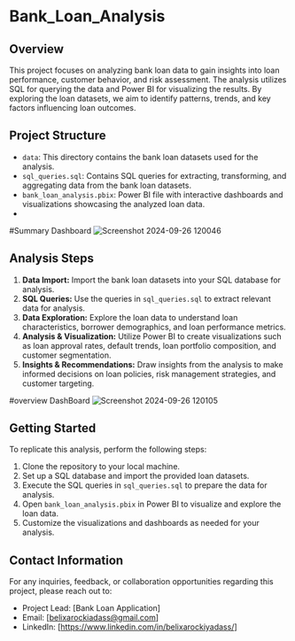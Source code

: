 # Bank_Loan_Analysis

## Overview

This project focuses on analyzing bank loan data to gain insights into loan performance, customer behavior, and risk assessment. The analysis utilizes SQL for querying the data and Power BI for visualizing the results. By exploring the loan datasets, we aim to identify patterns, trends, and key factors influencing loan outcomes.

## Project Structure

- `data`: This directory contains the bank loan datasets used for the analysis.
- `sql_queries.sql`: Contains SQL queries for extracting, transforming, and aggregating data from the bank loan datasets.
- `bank_loan_analysis.pbix`: Power BI file with interactive dashboards and visualizations showcasing the analyzed loan data.
- 
#Summary Dashboard
![Screenshot 2024-09-26 120046](https://github.com/user-attachments/assets/7e549716-ffbe-44f7-960b-6247cb444043)

## Analysis Steps

1. **Data Import:** Import the bank loan datasets into your SQL database for analysis.
2. **SQL Queries:** Use the queries in `sql_queries.sql` to extract relevant data for analysis.
3. **Data Exploration:** Explore the loan data to understand loan characteristics, borrower demographics, and loan performance metrics.
4. **Analysis & Visualization:** Utilize Power BI to create visualizations such as loan approval rates, default trends, loan portfolio composition, and customer segmentation.
5. **Insights & Recommendations:** Draw insights from the analysis to make informed decisions on loan policies, risk management strategies, and customer targeting.

#overview DashBoard
![Screenshot 2024-09-26 120105](https://github.com/user-attachments/assets/fb295377-f4b9-472f-b2c2-303c7e70f27f)


## Getting Started

To replicate this analysis, perform the following steps:
1. Clone the repository to your local machine.
2. Set up a SQL database and import the provided loan datasets.
3. Execute the SQL queries in `sql_queries.sql` to prepare the data for analysis.
4. Open `bank_loan_analysis.pbix` in Power BI to visualize and explore the loan data.
5. Customize the visualizations and dashboards as needed for your analysis.

## Contact Information

For any inquiries, feedback, or collaboration opportunities regarding this project, please reach out to:

- Project Lead: [Bank Loan Application]
- Email: [belixarockiadass@gmail.com]
- LinkedIn: [https://www.linkedin.com/in/belixarockiyadass/]



